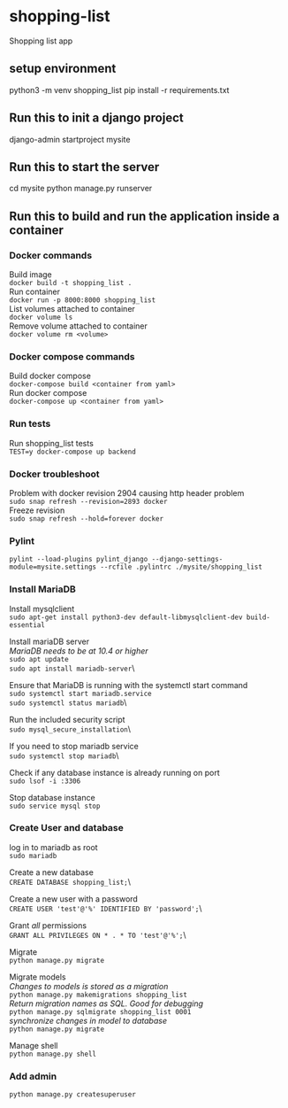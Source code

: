 # shopping-list
Shopping list app

## setup environment
python3 -m venv shopping_list
pip install -r requirements.txt

## Run this to init a django project
django-admin startproject mysite

## Run this to start the server
cd mysite
python manage.py runserver

## Run this to build and run the application inside a container
### Docker commands
Build image\
`docker build -t shopping_list .`\
Run container\
`docker run -p 8000:8000 shopping_list`\
List volumes attached to container\
`docker volume ls`\
Remove volume attached to container\
`docker volume rm <volume>`
### Docker compose commands
Build docker compose\
`docker-compose build <container from yaml>`\
Run docker compose\
`docker-compose up <container from yaml>`
### Run tests
Run shopping_list tests\
`TEST=y docker-compose up backend`

### Docker troubleshoot
Problem with docker revision 2904 causing http header problem\
`sudo snap refresh --revision=2893 docker`\
Freeze revision\
`sudo snap refresh --hold=forever docker`

### Pylint
`pylint --load-plugins pylint_django --django-settings-module=mysite.settings --rcfile .pylintrc ./mysite/shopping_list`

### Install MariaDB
Install mysqlclient\
`sudo apt-get install python3-dev default-libmysqlclient-dev build-essential`

Install mariaDB server\
*MariaDB needs to be at 10.4 or higher*\
`sudo apt update`\
`sudo apt install mariadb-server`\

Ensure that MariaDB is running with the systemctl start command\
`sudo systemctl start mariadb.service`\
`sudo systemctl status mariadb`\

Run the included security script\
`sudo mysql_secure_installation`\

If you need to stop mariadb service\
`sudo systemctl stop mariadb`\

Check if any database instance is already running on port\
`sudo lsof -i :3306`

Stop database instance\
`sudo service mysql stop`

### Create User and database
log in to mariadb as root\
`sudo mariadb`

Create a new database\
`CREATE DATABASE shopping_list;`\

Create a new user with a password\
`CREATE USER 'test'@'%' IDENTIFIED BY 'password';`\

Grant *all* permissions\
`GRANT ALL PRIVILEGES ON * . * TO 'test'@'%';`\

Migrate\
`python manage.py migrate`

Migrate models\
*Changes to models is stored as a migration*\
`python manage.py makemigrations shopping_list`\
*Return migration names as SQL. Good for debugging*\
`python manage.py sqlmigrate shopping_list 0001`\
*synchronize changes in model to database* \
`python manage.py migrate`

Manage shell\
`python manage.py shell`

### Add admin
`python manage.py createsuperuser`
